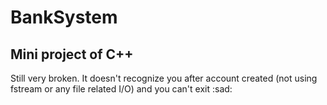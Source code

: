# BankSystem
## Mini project of C++
Still very broken. It doesn't recognize you after account created (not using fstream or any file related I/O) and you can't exit :sad:
